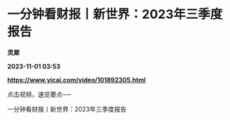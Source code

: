 # 一分钟看财报丨新世界：2023年三季度报告
**灵犀**

**2023-11-01 03:53**

**https://www.yicai.com/video/101892305.html**

点击视频，速览要点──

一分钟看财报丨新世界：2023年三季度报告
